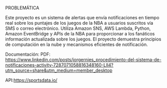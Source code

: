 PROBLEMÁTICA

Este proyecto es un sistema de alertas que envía notificaciones en tiempo real sobre los puntajes de los juegos de la NBA a usuarios suscritos vía SMS o correo electrónico. 
Utiliza Amazon SNS, AWS Lambda, Python, Amazon EventBridge y APIs de la NBA para proporcionar a los fanáticos información actualizada sobre los juegos. 
El proyecto demuestra principios de computación en la nube y mecanismos eficientes de notificación.

Documentación: 
PDF: https://www.linkedin.com/posts/jorgernies_procedimiento-del-sistema-de-notificaciones-activity-7287071058816348160-LlI4?utm_source=share&utm_medium=member_desktop

API:https://sportsdata.io/


